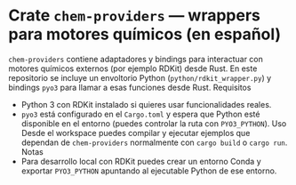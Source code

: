# Crate `chem-providers` — wrappers para motores químicos (en español)
`chem-providers` contiene adaptadores y bindings para interactuar con motores
químicos externos (por ejemplo RDKit) desde Rust. En este repositorio se
incluye un envoltorio Python (`python/rdkit_wrapper.py`) y bindings `pyo3`
para llamar a esas funciones desde Rust.
Requisitos
- Python 3 con RDKit instalado si quieres usar funcionalidades reales.
- `pyo3` está configurado en el `Cargo.toml` y espera que Python esté
  disponible en el entorno (puedes controlar la ruta con `PYO3_PYTHON`).
Uso
Desde el workspace puedes compilar y ejecutar ejemplos que dependan de
`chem-providers` normalmente con `cargo build` o `cargo run`.
Notas
- Para desarrollo local con RDKit puedes crear un entorno Conda y exportar
  `PYO3_PYTHON` apuntando al ejecutable Python de ese entorno.

